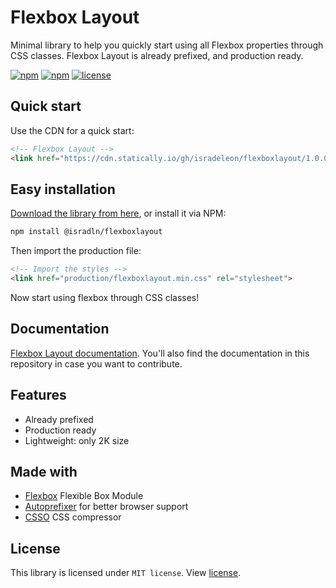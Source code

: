 # Flexbox Layout

Minimal library to help you quickly start using all Flexbox properties through CSS classes. Flexbox Layout is already prefixed, and production ready.

[![npm](https://img.shields.io/npm/v/@isradln/flexboxlayout.svg)](https://www.npmjs.com/package/@isradln/flexboxlayout)
[![npm](https://img.shields.io/npm/dt/@isradln/flexboxlayout.svg)](https://www.npmjs.com/package/@isradln/flexboxlayout)
[![license](https://img.shields.io/github/license/isradeleon/flexboxlayout.svg)](LICENSE)

## Quick start

Use the CDN for a quick start:

```html
<!-- Flexbox Layout -->
<link href="https://cdn.statically.io/gh/isradeleon/flexboxlayout/1.0.0/production/flexboxlayout.min.css" rel="stylesheet">
```

## Easy installation

[Download the library from here](https://github.com/isradeleon/flexboxlayout/releases/download/1.0.0/flexboxlayout.zip), or install it via NPM:

```sh
npm install @isradln/flexboxlayout
```

Then import the production file:

```html
<!-- Import the styles -->
<link href="production/flexboxlayout.min.css" rel="stylesheet">
```

Now start using flexbox through CSS classes!

## Documentation
[Flexbox Layout documentation](http://isradeleon.com/flexboxlayout.html). You'll also find 
the documentation in this repository in case you want to contribute.

## Features

* Already prefixed
* Production ready
* Lightweight: only 2K size

## Made with

* [Flexbox](https://developer.mozilla.org/en-US/docs/Web/CSS/CSS_Flexible_Box_Layout/Using_CSS_flexible_boxes) Flexible Box Module
* [Autoprefixer](https://github.com/postcss/autoprefixer) for better browser support
* [CSSO](https://github.com/css/csso) CSS compressor

## License

This library is licensed under `MIT license`. View [license](LICENSE).